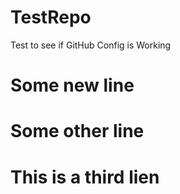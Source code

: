 # TestRepo
Test to see if GitHub Config is Working
# Some new line
# Some other line
# This is a  third lien
